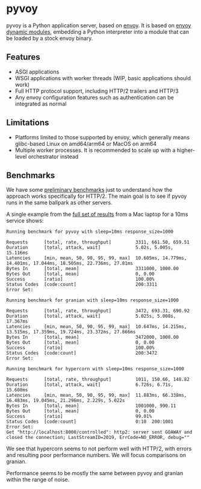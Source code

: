 # pyvoy

pyvoy is a Python application server, based on [envoy][]. It is based on [envoy dynamic modules][], embedding a
Python interpreter into a module that can be loaded by a stock envoy binary.

## Features

- ASGI applications
- WSGI applications with worker threads (WIP, basic applications should work)
- Full HTTP protocol support, including HTTP/2 trailers and HTTP/3
- Any envoy configuration features such as authentication can be integrated as normal

## Limitations

- Platforms limited to those supported by envoy, which generally means glibc-based Linux on amd64/arm64 or MacOS on arm64
- Multiple worker processes. It is recommended to scale up with a higher-level orchestrator instead

## Benchmarks

We have some [preliminary benchmarks](bench/run_benchmark.py) just to understand how the approach works specifically for
HTTP/2. The main goal is to see if pyvoy runs in the same ballpark as other servers.

A single example from the [full set of results](bench/example_result.txt) from a Mac laptop for a 10ms service shows:

```
Running benchmark for pyvoy with sleep=10ms response_size=1000

Requests      [total, rate, throughput]         3311, 661.50, 659.51
Duration      [total, attack, wait]             5.02s, 5.005s, 15.116ms
Latencies     [min, mean, 50, 90, 95, 99, max]  10.605ms, 14.779ms, 14.401ms, 17.044ms, 18.505ms, 22.736ms, 27.81ms
Bytes In      [total, mean]                     3311000, 1000.00
Bytes Out     [total, mean]                     0, 0.00
Success       [ratio]                           100.00%
Status Codes  [code:count]                      200:3311
Error Set:

Running benchmark for granian with sleep=10ms response_size=1000

Requests      [total, rate, throughput]         3472, 693.31, 690.92
Duration      [total, attack, wait]             5.025s, 5.008s, 17.367ms
Latencies     [min, mean, 50, 90, 95, 99, max]  10.647ms, 14.215ms, 13.515ms, 17.359ms, 19.724ms, 23.372ms, 27.866ms
Bytes In      [total, mean]                     3472000, 1000.00
Bytes Out     [total, mean]                     0, 0.00
Success       [ratio]                           100.00%
Status Codes  [code:count]                      200:3472
Error Set:

Running benchmark for hypercorn with sleep=10ms response_size=1000

Requests      [total, rate, throughput]         1011, 150.66, 148.82
Duration      [total, attack, wait]             6.726s, 6.71s, 15.608ms
Latencies     [min, mean, 50, 90, 95, 99, max]  11.883ms, 66.338ms, 16.483ms, 19.045ms, 21.296ms, 2.229s, 5.022s
Bytes In      [total, mean]                     1001000, 990.11
Bytes Out     [total, mean]                     0, 0.00
Success       [ratio]                           99.01%
Status Codes  [code:count]                      0:10  200:1001
Error Set:
Get "http://localhost:8000/controlled": http2: server sent GOAWAY and closed the connection; LastStreamID=2019, ErrCode=NO_ERROR, debug=""
```

We see that hypercorn seems to not perform well with HTTP/2, with errors and resulting poor performance numbers. We will
focus comparisons on granian.

Performance seems to be mostly the same between pyvoy and granian within the range of noise.

[envoy]: https://www.envoyproxy.io/
[envoy dynamic modules]: https://www.envoyproxy.io/docs/envoy/latest/intro/arch_overview/advanced/dynamic_modules
